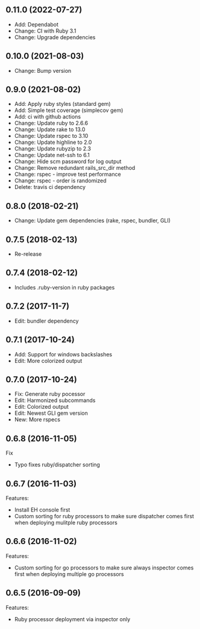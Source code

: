 ## 0.11.0 (2022-07-27)

* Add: Dependabot
* Change: CI with Ruby 3.1
* Change: Upgrade dependencies

## 0.10.0 (2021-08-03)

* Change: Bump version

## 0.9.0 (2021-08-02)

* Add: Apply ruby styles (standard gem)
* Add: Simple test coverage (simplecov gem)
* Add: ci with github actions
* Change: Update ruby to 2.6.6
* Change: Update rake to 13.0
* Change: Update rspec to 3.10
* Change: Update highline to 2.0
* Change: Update rubyzip to 2.3
* Change: Update net-ssh to 6.1
* Change: Hide scm password for log output
* Change: Remove redundant rails_src_dir method
* Change: rspec - improve test performance
* Change: rspec - order is randomized
* Delete: travis ci dependency

## 0.8.0 (2018-02-21)

* Change: Update gem dependencies (rake, rspec, bundler, GLI)

## 0.7.5 (2018-02-13)

* Re-release

## 0.7.4 (2018-02-12)

* Includes .ruby-version in ruby packages

## 0.7.2 (2017-11-7)

* Edit: bundler dependency

## 0.7.1 (2017-10-24)

* Add: Support for windows backslashes
* Edit: More colorized output

## 0.7.0 (2017-10-24)

* Fix: Generate ruby pocessor
* Edit: Harmonized subcommands
* Edit: Colorized output
* Edit: Newest GLI gem version
* New: More rspecs

## 0.6.8 (2016-11-05)

Fix

- Typo fixes ruby/dispatcher sorting


## 0.6.7 (2016-11-03)

Features:

- Install EH console first
- Custom sorting for ruby processors to make sure dispatcher comes first when deploying mulitple ruby processors


## 0.6.6 (2016-11-02)

Features:

- Custom sorting for go processors to make sure always inspector comes first when deploying multiple go processors


## 0.6.5 (2016-09-09)

Features:

- Ruby processor deployment via inspector only
